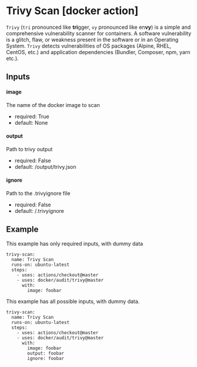 # Trivy Scan [docker action]

`Trivy` (`tri` pronounced like **tri**gger, `vy` pronounced like en**vy**) is a simple and comprehensive vulnerability scanner for containers.
A software vulnerability is a glitch, flaw, or weakness present in the software or in an Operating System.
`Trivy` detects vulnerabilities of OS packages (Alpine, RHEL, CentOS, etc.) and application dependencies (Bundler, Composer, npm, yarn etc.).


## Inputs

#### image

The name of the docker image to scan

- required: True
- default: None

#### output

Path to trivy output

- required: False
- default: /output/trivy.json

#### ignore

Path to the .trivyignore file

- required: False
- default: /.trivyignore



## Example

This example has only required inputs, with dummy data

    trivy-scan:
      name: Trivy Scan
      runs-on: ubuntu-latest
      steps:
        - uses: actions/checkout@master
        - uses: docker/audit/trivy@master
          with:
            image: foobar



This example has all possible inputs, with dummy data.

    trivy-scan:
      name: Trivy Scan
      runs-on: ubuntu-latest
      steps:
        - uses: actions/checkout@master
        - uses: docker/audit/trivy@master
          with:
            image: foobar
            output: foobar
            ignore: foobar
